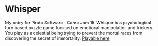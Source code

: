 # Whisper

My entry for Pirate Software - Game Jam 15. 
Whisper is a psychological turn based puzzle game focused on emotional manipulation and trickery. You play as a celestial being trying to prevent the mortal races from discovering the secret of immortality.
[Playable here](https://dndo.itch.io/whisper)
